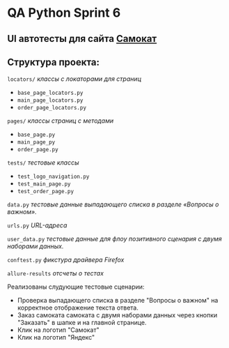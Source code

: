 # QA Python Sprint 6

## UI автотесты для сайта [Самокат](https://qa-scooter.praktikum-services.ru/)
## Структура проекта:

`locators/` _классы с локаторами для страниц_
 - `base_page_locators.py`
 - `main_page_locators.py`
 - `order_page_locators.py`
   
`pages/` _классы страниц с методами_
 - `base_page.py`
 - `main_page_py`
 - `order_page.py`
   
`tests/` _тестовые классы_
 - `test_logo_navigation.py`
 - `test_main_page.py`
 - `test_order_page.py`
   
`data.py` _тестовые данные выпадающего списка в разделе «Вопросы о важном»._

`urls.py` _URL-адреса_

`user_data.py` _тестовые данные для флоу позитивного сценария с двумя наборами данных._

`conftest.py` _фикстура драйвера Firefox_

`allure-results` _отсчеты о тестах_



Реализованы слудующие тестовые сценарии:
 - Проверка выпадающего списка в разделе "Вопросы о важном" на корректное отображение текста ответа.
 - Заказ самоката самоката с двумя наборами данных через кнопки "Заказать" в шапке и на главной странице.
 - Клик на логотип "Самокат"
 - Клик на логотип "Яндекс"
